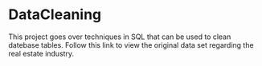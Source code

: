 # DataCleaning
This project goes over techniques in SQL that can be used to clean datebase tables. Follow this link to view the original data set regarding the real estate industry.
